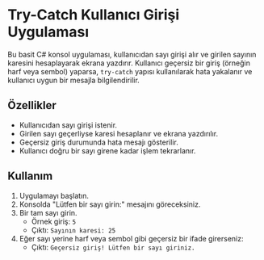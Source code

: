 # Try-Catch Kullanıcı Girişi Uygulaması

Bu basit C# konsol uygulaması, kullanıcıdan sayı girişi alır ve girilen sayının karesini hesaplayarak ekrana yazdırır. Kullanıcı geçersiz bir giriş (örneğin harf veya sembol) yaparsa, `try-catch` yapısı kullanılarak hata yakalanır ve kullanıcı uygun bir mesajla bilgilendirilir.

## Özellikler

- Kullanıcıdan sayı girişi istenir.
- Girilen sayı geçerliyse karesi hesaplanır ve ekrana yazdırılır.
- Geçersiz giriş durumunda hata mesajı gösterilir.
- Kullanıcı doğru bir sayı girene kadar işlem tekrarlanır.

## Kullanım

1. Uygulamayı başlatın.
2. Konsolda "Lütfen bir sayı girin:" mesajını göreceksiniz.
3. Bir tam sayı girin.
   - Örnek giriş: `5`
   - Çıktı: `Sayının karesi: 25`
4. Eğer sayı yerine harf veya sembol gibi geçersiz bir ifade girerseniz:
   - Çıktı: `Geçersiz giriş! Lütfen bir sayı giriniz.`
